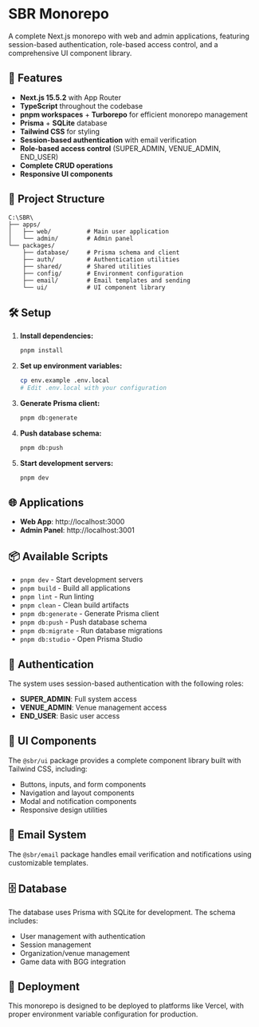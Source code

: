 # SBR Monorepo

A complete Next.js monorepo with web and admin applications, featuring session-based authentication, role-based access control, and a comprehensive UI component library.

## 🚀 Features

- **Next.js 15.5.2** with App Router
- **TypeScript** throughout the codebase
- **pnpm workspaces** + **Turborepo** for efficient monorepo management
- **Prisma** + **SQLite** database
- **Tailwind CSS** for styling
- **Session-based authentication** with email verification
- **Role-based access control** (SUPER_ADMIN, VENUE_ADMIN, END_USER)
- **Complete CRUD operations**
- **Responsive UI components**

## 📁 Project Structure

```
C:\SBR\
├── apps/
│   ├── web/          # Main user application
│   └── admin/        # Admin panel
└── packages/
    ├── database/     # Prisma schema and client
    ├── auth/         # Authentication utilities
    ├── shared/       # Shared utilities
    ├── config/       # Environment configuration
    ├── email/        # Email templates and sending
    └── ui/           # UI component library
```

## 🛠️ Setup

1. **Install dependencies:**
   ```bash
   pnpm install
   ```

2. **Set up environment variables:**
   ```bash
   cp env.example .env.local
   # Edit .env.local with your configuration
   ```

3. **Generate Prisma client:**
   ```bash
   pnpm db:generate
   ```

4. **Push database schema:**
   ```bash
   pnpm db:push
   ```

5. **Start development servers:**
   ```bash
   pnpm dev
   ```

## 🌐 Applications

- **Web App**: http://localhost:3000
- **Admin Panel**: http://localhost:3001

## 📦 Available Scripts

- `pnpm dev` - Start development servers
- `pnpm build` - Build all applications
- `pnpm lint` - Run linting
- `pnpm clean` - Clean build artifacts
- `pnpm db:generate` - Generate Prisma client
- `pnpm db:push` - Push database schema
- `pnpm db:migrate` - Run database migrations
- `pnpm db:studio` - Open Prisma Studio

## 🔐 Authentication

The system uses session-based authentication with the following roles:

- **SUPER_ADMIN**: Full system access
- **VENUE_ADMIN**: Venue management access
- **END_USER**: Basic user access

## 🎨 UI Components

The `@sbr/ui` package provides a complete component library built with Tailwind CSS, including:

- Buttons, inputs, and form components
- Navigation and layout components
- Modal and notification components
- Responsive design utilities

## 📧 Email System

The `@sbr/email` package handles email verification and notifications using customizable templates.

## 🗄️ Database

The database uses Prisma with SQLite for development. The schema includes:

- User management with authentication
- Session management
- Organization/venue management
- Game data with BGG integration

## 🚀 Deployment

This monorepo is designed to be deployed to platforms like Vercel, with proper environment variable configuration for production.
